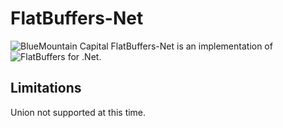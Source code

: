 FlatBuffers-Net
===============
![BlueMountain Capital](https://www.bluemountaincapital.com/media/logo.gif)
FlatBuffers-Net is an implementation of ![FlatBuffers](http://google.github.io/flatbuffers/)
for .Net.

Limitations
-----------
Union not supported at this time.